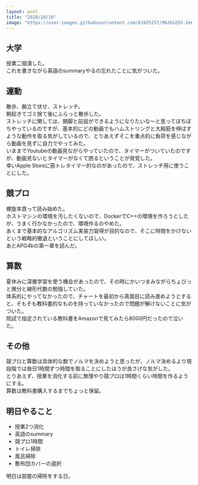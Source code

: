 ```yaml
---
layout: post
title: "2020/10/10"
image: "https://user-images.githubusercontent.com/61925257/96265255-2e6ef480-1000-11eb-9d89-e209de624074.JPG"
---
```


## 大学
授業二個潰した。  
これを書きながら英語のsummaryやるの忘れたことに気がついた。

## 運動
散歩、腕立て伏せ、ストレッチ。  
朝起きてゴミ捨て後にふらっと散歩した。  
ストレッチに関しては、開脚と前屈ができるようになりたいな〜と思ってぼちぼちやっているのですが、基本的にどの動画でもハムストリングと大殿筋を伸ばすような動作を取る気がしているので、とりあえずそこを重点的に負荷を感じながら動画を見ずに自力でやってみた。  
いままでYoutubeの動画見ながらやっていたので、タイマーがついていたのですが、動画見ないとタイマーがなくて困るということが発覚した。  
幸いApple Storeに筋トレタイマー的なのがあったので、ストレッチ用に使うことにした。

## 競プロ
螺旋本買って読み始めた。  
ホストマシンの環境を汚したくないので、DockerでC++の環境を作ろうとしたが、うまく行かなかったので、環境作るのやめた。  
あくまで基本的なアルゴリズム実装力習得が目的なので、そこに時間をかけないという戦略的撤退ということにしてほしい。  
あとAPG4bの第一章を読んだ。

## 算数
夏休みに深層学習を使う機会があったので、その時にかいつまみながらちょびっと微分と線形代数の勉強していた。  
体系的にやってなかったので、チャートを最初から真面目に読み進めようとすると、そもそも教科書的なものを持っていなかったので問題が解けないことに気がついた。  
院試で指定されている教科書をAmazonで見てみたら8000円だったので泣いた。  

## その他
競プロと算数は具体的な数でノルマを決めようと思ったが、ノルマ決めるより現段階では毎日1時間ずつ時間を取ることにしたほうが良さげな気がした。  
とりあえず、授業を消化する前に無理やり競プロは1時間くらい時間を作るようにする。  
算数は教科書購入するまでちょっと保留。  

## 明日やること
- 授業2つ消化
- 英語のsummary
- 競プロ1時間
- トイレ掃除
- 風呂掃除
- 敷布団カバーの選択

明日は部屋の掃除をする日。
